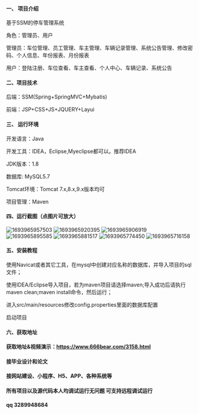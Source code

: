 

#### 一、 项目介绍

基于SSM的停车管理系统

角色：管理员、用户

管理员：车位管理、员工管理、车主管理、车辆记录管理、系统公告管理、修改密码、个人信息、年份报表、月份报表

用户：登陆注册、车位查看、车主查看、个人中心、车辆记录、系统公告

#### 二、项目技术
后端：SSM(Spring+SpringMVC+Mybatis)

前端：JSP+CSS+JS+JQUERY+Layui
#### 三、 运行环境
开发语言：Java

开发工具：IDEA，Eclipse,Myeclipse都可以。推荐IDEA

JDK版本：1.8

数据库: MySQL5.7

Tomcat环境：Tomcat 7.x,8.x,9.x版本均可

项目管理：Maven

#### 四、运行截图（点图片可放大）
![1693965957503](https://github.com/666bears/parking/assets/143094776/1c845ed1-3de0-4b2a-a164-39459aa0a0ab)
![1693965920395](https://github.com/666bears/parking/assets/143094776/70e5e9a7-580c-4c21-95fa-3bcd9427ff9f)
![1693965906919](https://github.com/666bears/parking/assets/143094776/a2abeea6-bd89-4860-a374-53e41cebd64e)
![1693965895585](https://github.com/666bears/parking/assets/143094776/09ec8ba3-fce1-4543-a3e6-f3978654b2ae)
![1693965881517](https://github.com/666bears/parking/assets/143094776/d96f5dab-e847-428a-a0db-061396086b92)
![1693965774450](https://github.com/666bears/parking/assets/143094776/bf4181f8-34fc-4694-9c91-5f73f00d3499)
![1693965716158](https://github.com/666bears/parking/assets/143094776/292b97c9-b31b-4927-9525-ddc4be55d1b3)




#### 五、安装教程
使用Navicat或者其它工具，在mysql中创建对应名称的数据库，并导入项目的sql文件；

使用IDEA/Eclipse导入项目，若为maven项目请选择maven;导入成功后请执行maven clean;maven install命令，然后运行；

进入src/main/resources修改config.properties里面的数据库配置

启动项目

#### 六、获取地址
#### 获取地址&视频演示：https://www.666bear.com/3158.html

#### 接毕业设计和论文
#### 接网站建设、小程序、H5、APP、各种系统等
#### 所有项目以及源代码本人均调试运行无问题 可支持远程调试运行
#### qq 3289948684



